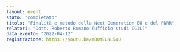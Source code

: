 ```yaml
---
layout: event
stato: "completato"
titolo: "Finalità e metodo della Next Generation EU e del PNRR"
relatori: "Dott. Roberto Romano (ufficio studi CGIL)"
data_evento: "2022-04-12"
registrazione: https://youtu.be/m80MELNL5uU
---
```

